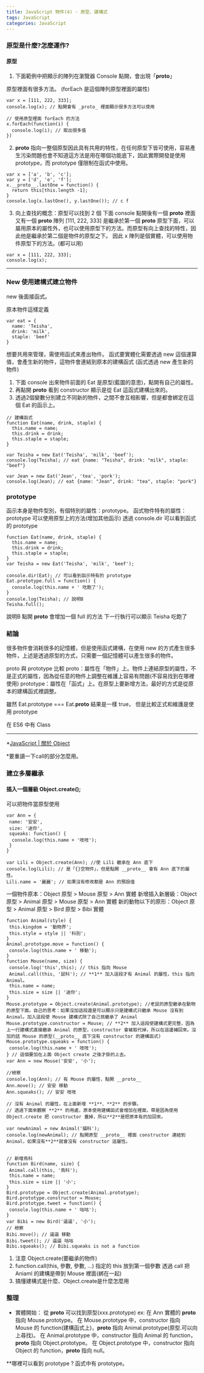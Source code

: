 ```yaml
---
title: JavaScript 物件(4) - 原型、建構式
tags: JavaScript
categories: JavaScript
---
```

### 原型是什麼?怎麼運作?
#### 原型
1. 下面範例中把顯示的陣列在瀏覽器 Console 點開，會出現「__proto__」 
<!--more-->
原型裡面有很多方法。
(forEach 是這個陣列原型裡面的屬性)
```
var x = [111, 222, 333];
console.log(x); // 點開會有 _proto_ 裡面顯示很多方法可以使用

// 使用原型裡面 forEach 的方法
x.forEach(function(i) {
  console.log(i); // 取出很多值
})
```

2. __proto__ 指向一整個原型因此具有共用的特性，在任何原型下皆可使用，容易產生污染問題也會不知道這方法是用在哪個功能底下，因此實際開發是使用 prototype，而 prototype 僅限制在函式中使用。
```
var x = ['a', 'b', 'c'];
var y = ['d', 'e', 'f'];
x.__proto__.lastOne = function() {
  return this[this.length -1];
}
console.log(x.lastOne(), y.lastOne()); // c f 
```

3. 向上查找的概念：原型可以找到 2 個
下面 console 點開後有一個 __proto__ 裡面又有一個 __proto__
陣列 [111, 222, 333] 是繼承於第一個  __proto__ 原型下面，可以屬用原本的屬性外，也可以使用原型下的方法。而原型有向上查找的特性，因此他是繼承於第二個是物件的原型之下。
因此 x 陣列是個實體，可以使用物件原型下的方法。(都可以用)

```
var x = [111, 222, 333];
console.log(x);
```

---------------------------------------------------------
### New 使用建構式建立物件
new 後面接函式。

原本物件這樣定義
```
var eat = {
  name: 'Teisha',
  drink: 'milk',
  staple: 'beef'
}
```

想要共用來管理，需使用函式來產出物件。
函式要實體化需要透過 new 這個運算值，會產生新的物件，這物件會連結到原本的建構函式
(函式透過 new 產生新的物件)
1. 下面 console 出來物件前面的 Eat 是原型(藍圖的意思)，點開有自己的屬性。
2. 再點開 __proto__ 看到 constructor 顯示是從 Eat 這函式建構出來的。
3. 透過2個變數分別建立不同新的物件，之間不會互相影響，但是都會綁定在這個 Eat 的函示上。
```
// 建構函式
function Eat(name, drink, staple) {
  this.name = name;
  this.drink = drink;
  this.staple = staple;
}

var Teisha = new Eat('Teisha', 'milk', 'beef');
console.log(Teisha); // eat {name: "Teisha", drink: "milk", staple: "beef"}

var Jean = new Eat('Jean', 'tea', 'pork');
console.log(Jean); // eat {name: "Jean", drink: "tea", staple: "pork"}
```

### prototype
函示本身是物件型別，有個特別的屬性：prototype。
函式物件特有的屬性：prototype 可以使用原型上的方法(增加其他函示)
透過 console.dir 可以看到函式的 prototype
```
function Eat(name, drink, staple) {
  this.name = name;
  this.drink = drink;
  this.staple = staple;
}
var Teisha = new Eat('Teisha', 'milk', 'beef');

console.dir(Eat); // 可以看到函示特有的 prototype
Eat.prototype.full = function() {
  console.log(this.name + ' 吃飽了');
}
console.log(Teisha); // 說明B
Teisha.full(); 
```

說明B
點開 __proto__ 會增加一個 full 的方法
下一行執行可以顯示 Teisha 吃飽了

### 結論
很多物件會消耗很多的記憶體，但是使用函式建構，在使用 new 的方式產生很多物件，上述是透過原型的方式，只需要一個記憶體可以產生很多的物件。

proto 與 prototype 比較
proto：屬性在「物件」上。物件上連結原型的屬性，不是正式的屬性，因為從任意的物件上調整在維護上容易有問題(不容易找到在哪裡使用)
prototype：屬性在「函式」上。在原型上要新增方法，最好的方式是從原本的建構函式裡調整。

雖然 Eat.prototype === Eat.__proto__ 結果是一樣 true，
但是比較正式和維護是使用 prototype

在 ES6 中有 Class  

---------------------------------------------------
*[JavaScript | 關於 Object](https://medium.com/enjoy-life-enjoy-coding/javascript-%E9%97%9C%E6%96%BC-object-%E4%B8%80%E5%8F%A3%E6%B0%A3%E5%85%A8%E8%AA%AA%E5%AE%8C-4bb924bcc79f) 

*要重讀一下call的部分怎麼用。


### 建立多層繼承

#### 插入一個層級 Object.create();
可以把物件當原型使用 
```
var Ann = {
 name: '安安',
 size: '迷你',
 squeaks: function() {
  console.log(this.name + '吱吱');
 }
}

var Lili = Object.create(Ann); //使 Lili 繼承在 Ann 底下
console.log(Lili); // 是「{}空物件」，但是點開 __proto__ 會有 Ann 底下的屬性。
Lili.name = '麗麗'; // 如果沒有修改都是 Ann 的預設值
```

一個物件原本：Object 原型 > Mouse 原型 > Ann 實體
新增插入新層級：Object 原型 > Animal 原型 > Mouse 原型 > Ann 實體
新的動物以下的原形：Object 原型 > Animal 原型 > Bird 原型 > Bibi 實體
```
function Animal(style) {
 this.kingdom = '動物界';
 this.style = style || '科別';
}
Animal.prototype.move = function() {
 console.log(this.name + ' 移動');
}
function Mouse(name, size) {
 console.log('this',this); // this 指向 Mouse
 Animal.call(this, '鼠科'); // **1** 加入這段才有 Animal 的屬性，this 指向 Animal。
 this.name = name;
 this.size = size || '迷你';
}
Mouse.prototype = Object.create(Animal.prototype); //老鼠的原型繼承在動物的原型下面。自己的思考：如果沒加這段還是可以顯示只是建構式只繼承 Mouse 沒有到 Animal。加入這段使 Mouse 建構式除了自己孩繼承了 Animal
Mouse.prototype.constructor = Mouse; // **2** 加入這段使建構式更完整，因為上一行建構式直接繼承 Animal 的原型，constructor 會被取代掉，所以在這邊補回來。沒加的話 Mouse 的原型(__proto__ 底下沒有 constructor 的建構函式)
Mouse.prototype.squeaks = function() {
 console.log(this.name + ' 吱吱');
} // 這個要加在上面 Object create 之後才掛的上去。
var Ann = new Mouse('安安', '小');

//檢察
console.log(Ann); // 有 Mouse 的屬性，點開 __proto__ 
Ann.move(); // 安安 移動
Ann.squeaks(); // 安安 吱吱

// 沒有 Animal 的屬性，在上面新增 **1**、**2** 的步驟。
// 透過下面來觀察 **2** 的用處，原本使用建構函式會增加在裡面，帶是因為使用 Object.create 把 constructor 蓋掉，所以**2**是把原本有的加回來。

var newAnimal = new Animal('貓科');
console.log(newAnimal); // 點開原型 __proto__ 裡面 constructor 連結到 Animal，如果沒有**2**就會沒有 constructor 這屬性。


// 新增鳥科
function Bird(name, size) {
 Animal.call(this, '鳥科'); 
 this.name = name;
 this.size = size || '小';
}
Bird.prototype = Object.create(Animal.prototype); 
Bird.prototype.constructor = Mouse;
Bird.prototype.tweet = function() {
 console.log(this.name + ' 咕咕');
}
var Bibi = new Bird('逼逼', '小');
// 檢察
Bibi.move(); // 逼逼 移動
Bibi.tweet(); // 逼逼 咕咕
Bibi.squeaks(); // Bibi.squeaks is not a function
```

1. 注意 Object.create(要繼承的物件)
2. function.call(this, 參數, 參數, ...)
指定的 this 放到第一個參數
透過 call 把 Aniaml 的建構是帶到 Mouse 裡面(綁在一起)
3. 搞懂建構式是什麼、Object.create是什麼怎麼用

### 整理
- 實體開始：
從 __proto__ 可以找到原型(xxx.prototype)
ex: 在 Ann 實體的 __proto__ 指向 Mouse.prototype。
在 Mouse.prototype 中，constructor 指向 Mouse 的 function(建構函式上)，__proto__ 指向 Animal.prototype(原型.可以向上尋找)。
在 Animal.prototype 中，constructor 指向 Animal 的 function，__proto__ 指向 Object.prototype。
在 Object.prototype 中，constructor 指向 Object 的 function，__proto__ 指向 null。


**哪裡可以看到 prototype ? 函式中有 prototype。
